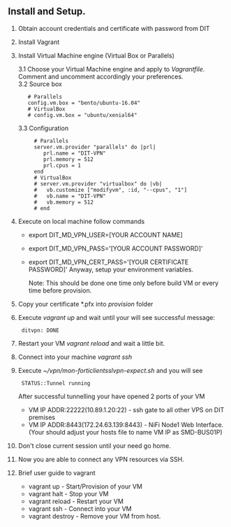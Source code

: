 Install and Setup.
--

1. Obtain account credentials and certificate with password from DIT
2. Install Vagrant
3. Install Virtual Machine engine (Virtual Box or Parallels)
    
    3.1 Choose your Virtual Machine engine and apply to *Vagrantfile*. Comment and uncomment accordingly your preferences.   
    3.2 Source box
          
          # Parallels
          config.vm.box = "bento/ubuntu-16.04"
          # VirtualBox
          # config.vm.box = "ubuntu/xenial64"
    3.3 Configuration
    
            # Parallels
            server.vm.provider "parallels" do |prl|
               prl.name = "DIT-VPN"
               prl.memory = 512
               prl.cpus = 1
            end
            # VirtualBox
            # server.vm.provider "virtualbox" do |vb|
            #   vb.customize ["modifyvm", :id, "--cpus", "1"]
            #   vb.name = "DIT-VPN"
            #   vb.memory = 512
            # end               
4. Execute on local machine follow commands
    * export DIT_MD_VPN_USER=[YOUR ACCOUNT NAME]
    * export DIT_MD_VPN_PASS='[YOUR ACCOUNT PASSWORD]'
    * export DIT_MD_VPN_CERT_PASS='[YOUR CERTIFICATE PASSWORD]'
    Anyway, setup your environment variables. 
        
        Note: This should be done one time only before build VM or every time before provision.
5. Copy your certificate *.pfx into *provision* folder
6. Execute *vagrant up* and wait until your will see successful message:     
        
        ditvpn: DONE
7. Restart your VM *vagrant reload* and wait a little bit. 
8. Connect into your machine *vagrant ssh*
9. Execute *~/vpn/mon-forticlientsslvpn-expect.sh* and you will see 
        
        STATUS::Tunnel running
        
   After successful tunnelling your have opened 2 ports of your VM
   * VM IP ADDR:22222(10.89.1.20:22) - ssh gate to all other VPS on DIT premises 
   * VM IP ADDR:8443(172.24.63.139:8443) - NiFi Node1 Web Interface. (Your should adjust your hosts file to name VM IP as SMD-BUS01P)
10. Don't close current session until your need go home. 
11. Now you are able to connect any VPN resources via SSH.
12. Brief user guide to vagrant
    * vagrant up - Start/Provision of your VM
    * vagrant halt - Stop your VM
    * vagrant reload - Restart your VM
    * vagrant ssh - Connect into your VM
    * vagrant destroy - Remove your VM from host.